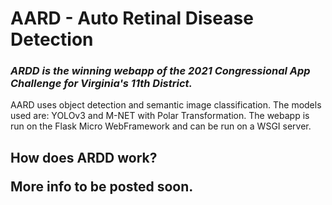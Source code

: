 <h1> AARD - Auto Retinal Disease Detection 

### *ARDD is the winning webapp of the 2021 Congressional App Challenge for Virginia's 11th District.*

AARD uses object detection and semantic image classification. The models used are: YOLOv3 and M-NET with Polar Transformation. The webapp is run on the Flask Micro WebFramework and can be run on a WSGI server. 

<h2> How does ARDD work?

More info to be posted soon.
